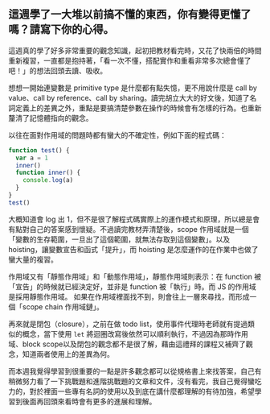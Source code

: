 ## 這週學了一大堆以前搞不懂的東西，你有變得更懂了嗎？請寫下你的心得。
這週真的學了好多非常重要的觀念知識，起初把教材看完時，又花了快兩倍的時間重新複習，一直都是抱持著，「看一次不懂，搭配實作和重看非常多次總會懂了吧！」的想法回頭去讀、吸收。

想想一開始連變數是 primitive type 是什麼都有點失憶，更不用說什麼是 call by value、call by reference、call by sharing。讀完胡立大大的好文後，知道了名詞定義上的差異之外，重點是要搞清楚參數在操作的時候會有怎樣的行為。也重新釐清了記憶體指向的觀念。

以往在面對作用域的問題時都有蠻大的不確定性，例如下面的程式碼：
```javascript
function test() {
  var a = 1
  inner()
  function inner() {
    console.log(a)
  }
}
test()
```
大概知道會 log 出 1，但不是很了解程式碼實際上的運作模式和原理，所以總是會有點對自己的答案感到懷疑。不過讀完教材弄清楚後，scope 作用域就是一個「變數的生存範圍，一旦出了這個範圍，就無法存取到這個變數」。以及 hoisting，讓變數宣告和函式「提升」，而 hoisting 是怎麼運作的在作業中也做了蠻大量的複習。

作用域又有「靜態作用域」和「動態作用域」，靜態作用域則表示：在 function 被「宣告」的時候就已經決定好，並非是 function 被「執行」時。而 JS 的作用域是採用靜態作用域。
如果在作用域裡面找不到，則會往上一層來尋找，而形成一個「scope chain 作用域鏈」。

再來就是閉包（closure），之前在做 todo list，使用事件代理時老師就有提過類似的概念，當下使用 `let` 將迴圈改寫後依然可以順利執行，不過因為那時作用域、block scope以及閉包的觀念都不是很了解，藉由這禮拜的課程又補齊了觀念，知道兩者使用上的差異為何。

而本週我覺得學習到很重要的一點是許多觀念都可以從規格書上來找答案，自己有稍微努力看了一下挑戰題和進階挑戰題的文章和文件，沒有看完，我自己覺得蠻吃力的，對於裡面一些專有名詞的使用以及到底在講什麼都理解的有待加強，希望學習到後面再回頭來看時會有更多的進展和理解。
